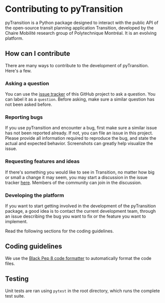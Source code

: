 # Contributing to pyTransition

pyTransition is a Python package designed to interact with the public API of the open-source transit planning application Transition, developed by the Chaire Mobilité research group of Polytechnique Montréal. It is an evolving platform.

## How can I contribute

There are many ways to contribute to the development of pyTransition. Here's a few.

### Asking a question

You can use the [issue tracker](https://github.com/chairemobilite/transition/issues) of this GitHub project to ask a question. You can label it as a `question`. Before asking, make sure a similar question has not been asked before.

### Reporting bugs

If you use pyTransition and encounter a bug, first make sure a similar issue has not been reported already. If not, you can file an issue in this project. Please provide all information required to reproduce the bug, and state the actual and expected behavior. Screenshots can greatly help visualize the issue.

### Requesting features and ideas

If there's something you would like to see in Transition, no matter how big or small a change it may seem, you may start a discussion in the issue tracker [here](https://github.com/chairemobilite/transition/issues). Members of the community can join in the discussion.

### Developing the platform

If you want to start getting involved in the development of the pyTransition package, a good idea is to contact the current development team, through an issue describing the bug you want to fix or the feature you want to implement.

Read the following sections for the coding guidelines.

## Coding guidelines

We use the [Black Pep 8 code formatter](https://pypi.org/project/black/) to automatically format the code files.

## Testing

Unit tests are ran using `pytest` in the root directory, which runs the complete test suite.
